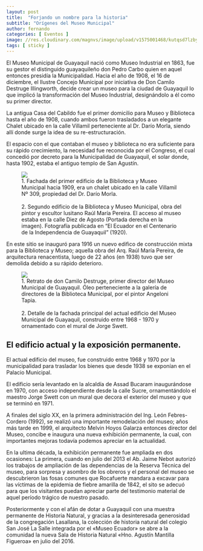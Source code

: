```yaml
---
layout: post
title:  "Forjando un nombre para la historia"
subtitle: "Orígenes del Museo Municipal"
author: fernando
categories: [ Eventos ]
image: //res.cloudinary.com/magnvs/image/upload/v1575001468/kutqsd7lzbyiscnxyah2.jpg
tags: [ sticky ]
---
```


El Museo Municipal de Guayaquil nació como Museo Industrial en 1863, fue su gestor el distinguido guayaquileño don Pedro Carbo quien en aquel entonces presidía la Municipalidad. Hacia el año de 1908, el 16 de diciembre, el Ilustre Concejo Municipal por iniciativa de Don Camilo Destruge Illingworth, decide crear un museo para la ciudad de Guayaquil lo que implicó la transformación del Museo Industrial, designándolo a él como su primer director.

La antigua Casa del Cabildo fue el primer domicilio para Museo y Biblioteca hasta el año de 1908, cuando ambos fueron trasladados a un elegante Chalet ubicado en la calle Villamil perteneciente al Dr. Darío Morla, siendo allí donde surge la idea de su re-estructuración.

El espacio con el que contaban el museo y biblioteca no era suficiente para su rápido crecimiento, la necesidad fue reconocida por el Congreso, el cual concedió por decreto para la Municipalidad de Guayaquil, el solar donde, hasta 1902, estaba el antiguo templo de San Agustín.

<figure class='full-width'>
  <img class="wide" src="//cdn.filestackcontent.com/m7pxxWdcSDWoyjWnmN3A">
  <figcaption>1. Fachada del primer edificio de la Biblioteca y Museo Municipal hacia 1909, era un chalet ubicado en la calle Villamil Nº 309, propiedad del Dr. Darío Morla.<br /><br />2. Segundo edificio de la Biblioteca y Museo Municipal, obra del pintor y escultor lusitano Raúl María Pereira. El acceso al museo estaba en la calle Diez de Agosto (Portada derecha en la imagen). Fotografía publicada en “El Ecuador en el Centenario de la Independencia de Guayaquil” (1920).</figcaption>
</figure>

En este sitio se inauguró para 1916 un nuevo edifico de construcción mixta para la Biblioteca y Museo; aquella obra del Arq. Raúl María Pereira, de arquitectura renacentista, luego de 22 años (en 1938) tuvo que ser demolida debido a su rápido deterioro.

<figure class='full-width'>
  <img class="wide" src="//cdn.filestackcontent.com/eLrELY0RSYettoZwHjtQ">
  <figcaption>1. Retrato de don Camilo Destruge, primer director del Museo Municipal de Guayaquil. Óleo perteneciente a la galería de directores de la Biblioteca Municipal, por el pintor Angeloni Tapia.<br /><br />2. Detalle de la fachada principal del actual edificio del Museo Municipal de Guayaquil, construido entre 1968 - 1970 y ornamentado con el mural de Jorge Swett.</figcaption>
</figure>

## El edificio actual y la exposición permanente.

El actual edificio del museo, fue construido entre 1968 y 1970 por la municipalidad para trasladar los bienes que desde 1938 se exponían en el Palacio Municipal.

El edificio sería levantado en la alcaldía de Assad Bucaram inaugurándose en 1970, con acceso independiente desde la calle Sucre, ornamentándolo el maestro Jorge Swett con un mural que decora el exterior del museo y que se terminó en 1971.

A finales del siglo XX, en la primera administración del Ing. León Febres-Cordero (1992), se realizó una importante remodelación del museo; años más tarde en 1999, el arquitecto Melvin Hoyos Galarza entonces director del Museo, concibe e inaugura una nueva exhibición permanente, la cual, con importantes mejoras todavía podemos apreciar en la actualidad.

En la ultima década, la exhibición permanente fue ampliada en dos ocasiones: La primera, cuando en julio del 2013 el Ab. Jaime Nebot autorizó los trabajos de ampliación de las dependencias de la Reserva Técnica del museo, para sorpresa y asombro de los obreros y el personal del museo se descubrieron las fosas comunes que Rocafuerte mandara a excavar para las víctimas de la epidemia de fiebre amarilla de 1842, el sito se adecuó para que los visitantes puedan apreciar parte del testimonio material de aquel período trágico de nuestro pasado.

Posteriormente y con el afán de dotar a Guayaquil con una muestra permanente de Historia Natural, y gracias a la desinteresada generosidad de la congregación Lasallana, la colección de historia natural del colegio San José La Salle integrada por el &laquo;Museo Ecuador&raquo; se abre a la comunidad la nueva Sala de Historia Natural &laquo;Hno. Agustín Mantilla Figueroa&raquo; en julio del 2016.
